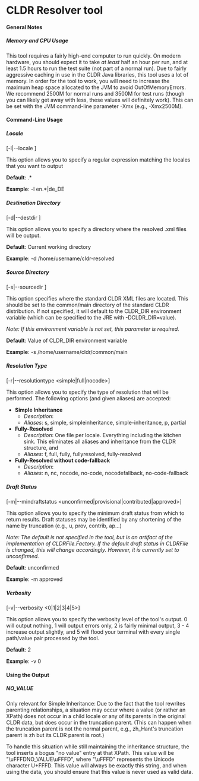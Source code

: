 # CLDR Resolver tool

#### General Notes

##### Memory and CPU Usage

This tool requires a fairly high-end computer to run quickly. On modern
hardware, you should expect it to take *at least* half an hour per run, and at
least 1.5 hours to run the test suite (not part of a normal run). Due to fairly
aggressive caching in use in the CLDR Java libraries, this tool uses a lot of
memory. In order for the tool to work, you will need to increase the maximum
heap space allocated to the JVM to avoid OutOfMemoryErrors. We recommend 2500M
for normal runs and 3500M for test runs (though you can likely get away with
less, these values will definitely work). This can be set with the JVM
command-line parameter -Xmx<size> (e.g., -Xmx2500M).

#### Command-Line Usage

##### Locale

\[-l|--locale <localeregex>\]

This option allows you to specify a regular expression matching the locales that
you want to output

**Default**: .\*

**Example**: -l en.\*|de_DE

##### Destination Directory

\[-d|--destdir <destination-directory>\]

This option allows you to specify a directory where the resolved .xml files will
be output.

**Default**: Current working directory

**Example**: -d /home/username/cldr-resolved

##### Source Directory

\[-s|--sourcedir <source-directory>\]

This option specifies where the standard CLDR XML files are located. This should
be set to the common/main directory of the standard CLDR distribution. If not
specified, it will default to the CLDR_DIR environment variable (which can be
specified to the JRE with -DCLDR_DIR=value).

*Note: If this environment variable is not set, this parameter is required.*

**Default**: Value of CLDR_DIR environment variable

**Example**: -s /home/username/cldr/common/main

##### Resolution Type

\[-r|--resolutiontype <simple|full|nocode>\]

This option allows you to specify the type of resolution that will be performed.
The following options (and given aliases) are accepted:

*   **Simple Inheritance**
    *   *Description*:
    *   *Aliases*: s, simple, simpleinheritance, simple-inheritance, p, partial
*   **Fully-Resolved**
    *   *Description*: One file per locale. Everything including the kitchen
        sink. This eliminates all aliases and inheritance from the CLDR
        structure, and
    *   *Aliases*: f, full, fully, fullyresolved, fully-resolved
*   **Fully-Resolved without code-fallback**
    *   *Description*:
    *   *Aliases*: n, nc, nocode, no-code, nocodefallback, no-code-fallback

##### Draft Status

\[-m|--mindraftstatus <unconfirmed|provisional|contributed|approved>\]

This option allows you to specify the minimum draft status from which to return
results. Draft statuses may be identified by any shortening of the name by
truncation (e.g., u, prov, contrib, ap...)

*Note: The default is not specified in the tool, but is an artifact of the
implementation of CLDRFile.Factory. If the default draft status in CLDRFile is
changed, this will change accordingly. However, it is currently set to
unconfirmed.*

**Default**: unconfirmed

**Example**: -m approved

##### Verbosity

\[-v|--verbosity <0|1|2|3|4|5>\]

This option allows you to specify the verbosity level of the tool's output. 0
will output nothing, 1 will output errors only, 2 is fairly minimal output, 3 -
4 increase output slightly, and 5 will flood your terminal with every single
path/value pair processed by the tool.

**Default**: 2

**Example**: -v 0

#### Using the Output

##### NO_VALUE

Only relevant for Simple Inheritance: Due to the fact that the tool rewrites
parenting relationships, a situation may occur where a value (or rather an
XPath) does not occur in a child locale or any of its parents in the original
CLDR data, but does occur in the truncation parent. (This can happen when the
truncation parent is not the normal parent, e.g., zh_Hant's truncation parent is
zh but its CLDR parent is root.)

To handle this situation while still maintaining the inheritance structure, the
tool inserts a bogus "no value" entry at that XPath. This value will be
"\\uFFFDNO_VALUE\\uFFFD", where "\\uFFFD" represents the Unicode character
U+FFFD. This value will always be exactly this string, and when using the data,
you should ensure that this value is never used as valid data.

